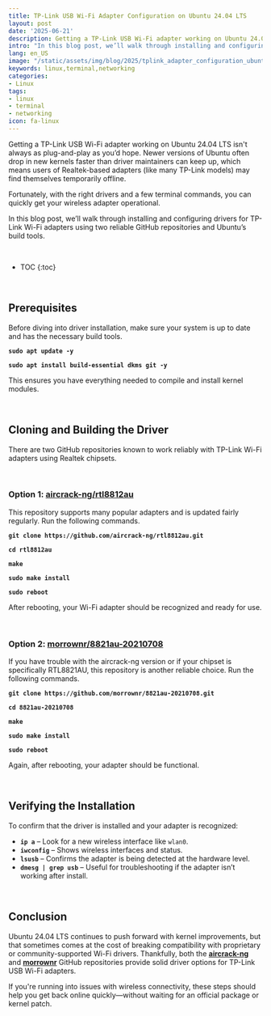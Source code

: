 ```yaml
---
title: TP-Link USB Wi-Fi Adapter Configuration on Ubuntu 24.04 LTS
layout: post
date: '2025-06-21'
description: Getting a TP-Link USB Wi-Fi adapter working on Ubuntu 24.04 LTS isn't always as plug-and-play as you’d hope.
intro: "In this blog post, we’ll walk through installing and configuring drivers for TP-Link Wi-Fi adapters using two reliable GitHub repositories and Ubuntu’s build tools." 
lang: en_US
image: "/static/assets/img/blog/2025/tplink_adapter_configuration_ubuntu/tplink_adapter_configuration_ubuntu.jpg"
keywords: linux,terminal,networking
categories:
- Linux
tags:
- linux
- terminal
- networking
icon: fa-linux
---
```


Getting a TP-Link USB Wi-Fi adapter working on Ubuntu 24.04 LTS isn't always as plug-and-play as you’d hope. Newer versions of Ubuntu often drop in new kernels faster than driver maintainers can keep up, which means users of Realtek-based adapters (like many TP-Link models) may find themselves temporarily offline.

Fortunately, with the right drivers and a few terminal commands, you can quickly get your wireless adapter operational.

In this blog post, we’ll walk through installing and configuring drivers for TP-Link Wi-Fi adapters using two reliable GitHub repositories and Ubuntu’s build tools.

<br>

* TOC 
{:toc}

<br>

## Prerequisites

Before diving into driver installation, make sure your system is up to date and has the necessary build tools.

**`sudo apt update -y`**

**`sudo apt install build-essential dkms git -y`**

This ensures you have everything needed to compile and install kernel modules.

<br>

## Cloning and Building the Driver

There are two GitHub repositories known to work reliably with TP-Link Wi-Fi adapters using Realtek chipsets.

<br>

### Option 1: [aircrack-ng/rtl8812au](https://github.com/aircrack-ng/rtl8812au.git)

This repository supports many popular adapters and is updated fairly regularly. Run the following commands.

**`git clone https://github.com/aircrack-ng/rtl8812au.git`**

**`cd rtl8812au`**

**`make`**

**`sudo make install`**

**`sudo reboot`**

After rebooting, your Wi-Fi adapter should be recognized and ready for use.

<br>

### Option 2: [morrownr/8821au-20210708](https://github.com/morrownr/8821au-20210708.git)


If you have trouble with the aircrack-ng version or if your chipset is specifically RTL8821AU, this repository is another reliable choice. Run the following commands.

**`git clone https://github.com/morrownr/8821au-20210708.git`**

**`cd 8821au-20210708`**

**`make`**

**`sudo make install`**

**`sudo reboot`**

Again, after rebooting, your adapter should be functional.

<br>

## Verifying the Installation

To confirm that the driver is installed and your adapter is recognized:

- **`ip a`** – Look for a new wireless interface like `wlan0`.
- **`iwconfig`** – Shows wireless interfaces and status.
- **`lsusb`** – Confirms the adapter is being detected at the hardware level.
- **`dmesg | grep usb`** – Useful for troubleshooting if the adapter isn’t working after install.

<br>

## Conclusion

Ubuntu 24.04 LTS continues to push forward with kernel improvements, but that sometimes comes at the cost of breaking compatibility with proprietary or community-supported Wi-Fi drivers. Thankfully, both the **[aircrack-ng](https://github.com/aircrack-ng/rtl8812au.git)** and **[morrownr](https://github.com/morrownr/8821au-20210708.git)** GitHub repositories provide solid driver options for TP-Link USB Wi-Fi adapters.

If you're running into issues with wireless connectivity, these steps should help you get back online quickly—without waiting for an official package or kernel patch.








